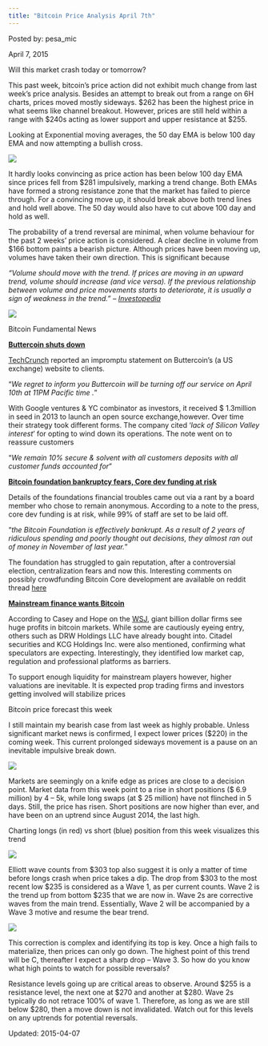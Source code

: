 ```yaml
---
title: "Bitcoin Price Analysis April 7th"
---
```


Posted by: pesa_mic 

<span>April 7, 2015</span>



<p>Will this market crash today or tomorrow?</p>
<p>This past week, bitcoin’s price action did not exhibit much change from last week’s price analysis. Besides an attempt to break out from a range on 6H charts, prices moved mostly sideways. $262 has been the highest price in what seems like channel breakout. However, prices are still held within a range with $240s acting as lower support and upper resistance at $255.</p>
<p>Looking at Exponential moving averages, the 50 day EMA is below 100 day EMA and now attempting a bullish cross.</p>

<img src="https://G-I-R.github.io/deepdotweb/imgs/2015/04/11.jpg">

<p>It hardly looks convincing as price action has been below 100 day EMA since prices fell from $281 impulsively, marking a trend change. Both EMAs have formed a strong resistance zone that the market has failed to pierce through. For a convincing move up, it should break above both trend lines and hold well above. The 50 day would also have to cut above 100 day and hold as well.</p>
<p>The probability of a trend reversal are minimal, when volume behaviour for the past 2 weeks’ price action is considered. A clear decline in volume from $166 bottom paints a bearish picture. Although prices have been moving up, volumes have taken their own direction. This is significant because</p>
<p><em>“Volume should move with the trend. If prices are moving in an upward trend, volume should increase (and vice versa). If the previous relationship between volume and price movements starts to deteriorate, it is usually a sign of weakness in the trend.” &#8211; </em><a href="http://www.investopedia.com/university/technical/techanalysis5.asp"><em>Investopedia</em></a></p>

<img src="https://G-I-R.github.io/deepdotweb/imgs/2015/04/2.png">

<p>Bitcoin Fundamental News</p>
<p><strong><span style="text-decoration: underline;">Buttercoin shuts down</span></strong></p>
<p><a href="http://techcrunch.com/2015/04/06/buttercoin-bitcoin-closing/">TechCrunch</a> reported an impromptu statement on Buttercoin’s (a US exchange) website to clients.</p>
<p>“<em>We regret to inform you Buttercoin will be turning off our service on April 10th at 11PM Pacific time .</em>”</p>
<p>With Google ventures &amp; YC combinator as investors, it received $ 1.3million in seed in 2013 to launch an open source exchange,however. Over time their strategy took different forms. The company cited ‘<em>lack of Silicon Valley interest</em>’ for opting to wind down its operations. The note went on to reassure customers</p>
<p>“<em>We remain 10% secure &amp; solvent with all customers deposits with all customer funds accounted for</em>”</p>
<p><strong><span style="text-decoration: underline;">Bitcoin foundation bankruptcy fears, Core dev funding at risk</span></strong></p>
<p>Details of the foundations financial troubles came out via a rant by a board member who chose to remain anonymous. According to a note to the press, core dev funding is at risk, while 99% of staff are set to be laid off.</p>
<p>“<em>the Bitcoin Foundation is effectively bankrupt. As a result of 2 years of ridiculous spending and poorly thought out decisions, they almost ran out of money in November of last year.</em>”</p>
<p>The foundation has struggled to gain reputation, after a controversial election, centralization fears and now this. Interesting comments on possibly crowdfunding Bitcoin Core development are available on reddit thread <a href="http://www.reddit.com/r/Bitcoin/comments/31e6jh/the_truth_about_the_bitcoin_foundation/">here</a></p>
<p><strong><span style="text-decoration: underline;">Mainstream finance wants Bitcoin </span></strong></p>
<p>According to Casey and Hope on the <a href="http://www.wsj.com/articles/big-investor-involvement-could-boost-bitcoin-1428259814">WSJ</a>, giant billion dollar firms see huge profits in bitcoin markets. While some are cautiously eyeing entry, others such as DRW Holdings LLC have already bought into. Citadel securities and KCG Holdings Inc. were also mentioned, confirming what speculators are expecting. Interestingly, they identified low market cap, regulation and professional platforms as barriers.</p>
<p>To support enough liquidity for mainstream players however, higher valuations are inevitable. It is expected prop trading firms and investors getting involved will stabilize prices</p>
<p>Bitcoin price forecast this week</p>
<p>I still maintain my bearish case from last week as highly probable. Unless significant market news is confirmed, I expect lower prices ($220) in the coming week. This current prolonged sideways movement is a pause on an inevitable impulsive break down.</p>

<img src="https://G-I-R.github.io/deepdotweb/imgs/2015/04/3.png">

<p>Markets are seemingly on a knife edge as prices are close to a decision point. Market data from this week point to a rise in short positions ($ 6.9 million) by 4 &#8211; 5k, while long swaps (at $ 25 million) have not flinched in 5 days. Still, the price has risen. Short positions are now higher than ever, and have been on an uptrend since August 2014, the last high.</p>
<p>Charting longs (in red) vs short (blue) position from this week visualizes this trend</p>

<img src="https://G-I-R.github.io/deepdotweb/imgs/2015/04/41.jpg">

<p>Elliott wave counts from $303 top also suggest it is only a matter of time before longs crash when price takes a dip. The drop from $303 to the most recent low $235 is considered as a Wave 1, as per current counts. Wave 2 is the trend up from bottom $235 that we are now in. Wave 2s are corrective waves from the main trend. Essentially, Wave 2 will be accompanied by a Wave 3 motive and resume the bear trend.</p>

<img src="https://G-I-R.github.io/deepdotweb/imgs/2015/04/5.png">

<p>This correction is complex and identifying its top is key. Once a high fails to materialize, then prices can only go down. The highest point of this trend will be C, thereafter I expect a sharp drop &#8211; Wave 3. So how do you know what high points to watch for possible reversals?</p>
<p>Resistance levels going up are critical areas to observe. Around $255 is a resistance level, the next one at $270 and another at $280. Wave 2s typically do not retrace 100% of wave 1. Therefore, as long as we are still below $280, then a move down is not invalidated. Watch out for this levels on any uptrends for potential reversals.</p>

Updated: 2015-04-07

